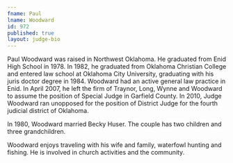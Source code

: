 ```yaml
---
fname: Paul
lname: Woodward
id: 972
published: true
layout: judge-bio
---
```

Paul Woodward was raised in Northwest Oklahoma. He graduated from Enid
High School in 1978. In 1982, he graduated from Oklahoma Christian
College and entered law school at Oklahoma City University, graduating
with his juris doctor degree in 1984. Woodward had an active general law
practice in Enid. In April 2007, he left the firm of Traynor, Long,
Wynne and Woodward to assume the position of Special Judge in Garfield
County. In 2010, Judge Woodward ran unopposed for the position of
District Judge for the fourth judicial district of Oklahoma.

In 1980, Woodward married Becky Huser. The couple has two children and three
grandchildren.

Woodward enjoys traveling with his wife and family, waterfowl hunting
and fishing. He is involved in church activities and the community.
